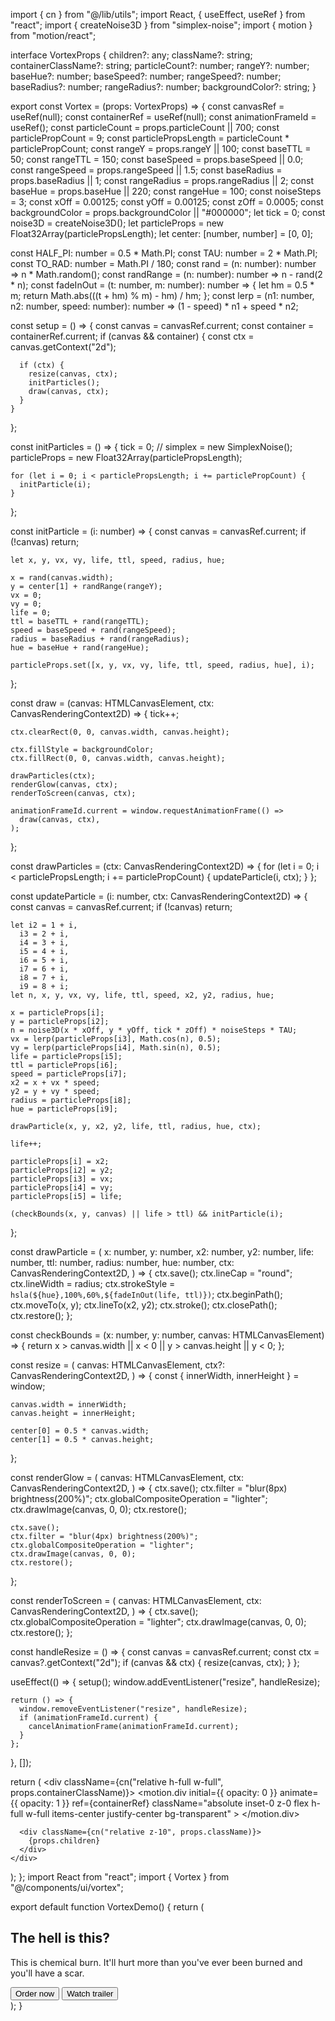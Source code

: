 import { cn } from "@/lib/utils";
import React, { useEffect, useRef } from "react";
import { createNoise3D } from "simplex-noise";
import { motion } from "motion/react";

interface VortexProps {
  children?: any;
  className?: string;
  containerClassName?: string;
  particleCount?: number;
  rangeY?: number;
  baseHue?: number;
  baseSpeed?: number;
  rangeSpeed?: number;
  baseRadius?: number;
  rangeRadius?: number;
  backgroundColor?: string;
}

export const Vortex = (props: VortexProps) => {
  const canvasRef = useRef<HTMLCanvasElement>(null);
  const containerRef = useRef(null);
  const animationFrameId = useRef<number>();
  const particleCount = props.particleCount || 700;
  const particlePropCount = 9;
  const particlePropsLength = particleCount * particlePropCount;
  const rangeY = props.rangeY || 100;
  const baseTTL = 50;
  const rangeTTL = 150;
  const baseSpeed = props.baseSpeed || 0.0;
  const rangeSpeed = props.rangeSpeed || 1.5;
  const baseRadius = props.baseRadius || 1;
  const rangeRadius = props.rangeRadius || 2;
  const baseHue = props.baseHue || 220;
  const rangeHue = 100;
  const noiseSteps = 3;
  const xOff = 0.00125;
  const yOff = 0.00125;
  const zOff = 0.0005;
  const backgroundColor = props.backgroundColor || "#000000";
  let tick = 0;
  const noise3D = createNoise3D();
  let particleProps = new Float32Array(particlePropsLength);
  let center: [number, number] = [0, 0];

  const HALF_PI: number = 0.5 * Math.PI;
  const TAU: number = 2 * Math.PI;
  const TO_RAD: number = Math.PI / 180;
  const rand = (n: number): number => n * Math.random();
  const randRange = (n: number): number => n - rand(2 * n);
  const fadeInOut = (t: number, m: number): number => {
    let hm = 0.5 * m;
    return Math.abs(((t + hm) % m) - hm) / hm;
  };
  const lerp = (n1: number, n2: number, speed: number): number =>
    (1 - speed) * n1 + speed * n2;

  const setup = () => {
    const canvas = canvasRef.current;
    const container = containerRef.current;
    if (canvas && container) {
      const ctx = canvas.getContext("2d");

      if (ctx) {
        resize(canvas, ctx);
        initParticles();
        draw(canvas, ctx);
      }
    }
  };

  const initParticles = () => {
    tick = 0;
    // simplex = new SimplexNoise();
    particleProps = new Float32Array(particlePropsLength);

    for (let i = 0; i < particlePropsLength; i += particlePropCount) {
      initParticle(i);
    }
  };

  const initParticle = (i: number) => {
    const canvas = canvasRef.current;
    if (!canvas) return;

    let x, y, vx, vy, life, ttl, speed, radius, hue;

    x = rand(canvas.width);
    y = center[1] + randRange(rangeY);
    vx = 0;
    vy = 0;
    life = 0;
    ttl = baseTTL + rand(rangeTTL);
    speed = baseSpeed + rand(rangeSpeed);
    radius = baseRadius + rand(rangeRadius);
    hue = baseHue + rand(rangeHue);

    particleProps.set([x, y, vx, vy, life, ttl, speed, radius, hue], i);
  };

  const draw = (canvas: HTMLCanvasElement, ctx: CanvasRenderingContext2D) => {
    tick++;

    ctx.clearRect(0, 0, canvas.width, canvas.height);

    ctx.fillStyle = backgroundColor;
    ctx.fillRect(0, 0, canvas.width, canvas.height);

    drawParticles(ctx);
    renderGlow(canvas, ctx);
    renderToScreen(canvas, ctx);

    animationFrameId.current = window.requestAnimationFrame(() =>
      draw(canvas, ctx),
    );
  };

  const drawParticles = (ctx: CanvasRenderingContext2D) => {
    for (let i = 0; i < particlePropsLength; i += particlePropCount) {
      updateParticle(i, ctx);
    }
  };

  const updateParticle = (i: number, ctx: CanvasRenderingContext2D) => {
    const canvas = canvasRef.current;
    if (!canvas) return;

    let i2 = 1 + i,
      i3 = 2 + i,
      i4 = 3 + i,
      i5 = 4 + i,
      i6 = 5 + i,
      i7 = 6 + i,
      i8 = 7 + i,
      i9 = 8 + i;
    let n, x, y, vx, vy, life, ttl, speed, x2, y2, radius, hue;

    x = particleProps[i];
    y = particleProps[i2];
    n = noise3D(x * xOff, y * yOff, tick * zOff) * noiseSteps * TAU;
    vx = lerp(particleProps[i3], Math.cos(n), 0.5);
    vy = lerp(particleProps[i4], Math.sin(n), 0.5);
    life = particleProps[i5];
    ttl = particleProps[i6];
    speed = particleProps[i7];
    x2 = x + vx * speed;
    y2 = y + vy * speed;
    radius = particleProps[i8];
    hue = particleProps[i9];

    drawParticle(x, y, x2, y2, life, ttl, radius, hue, ctx);

    life++;

    particleProps[i] = x2;
    particleProps[i2] = y2;
    particleProps[i3] = vx;
    particleProps[i4] = vy;
    particleProps[i5] = life;

    (checkBounds(x, y, canvas) || life > ttl) && initParticle(i);
  };

  const drawParticle = (
    x: number,
    y: number,
    x2: number,
    y2: number,
    life: number,
    ttl: number,
    radius: number,
    hue: number,
    ctx: CanvasRenderingContext2D,
  ) => {
    ctx.save();
    ctx.lineCap = "round";
    ctx.lineWidth = radius;
    ctx.strokeStyle = `hsla(${hue},100%,60%,${fadeInOut(life, ttl)})`;
    ctx.beginPath();
    ctx.moveTo(x, y);
    ctx.lineTo(x2, y2);
    ctx.stroke();
    ctx.closePath();
    ctx.restore();
  };

  const checkBounds = (x: number, y: number, canvas: HTMLCanvasElement) => {
    return x > canvas.width || x < 0 || y > canvas.height || y < 0;
  };

  const resize = (
    canvas: HTMLCanvasElement,
    ctx?: CanvasRenderingContext2D,
  ) => {
    const { innerWidth, innerHeight } = window;

    canvas.width = innerWidth;
    canvas.height = innerHeight;

    center[0] = 0.5 * canvas.width;
    center[1] = 0.5 * canvas.height;
  };

  const renderGlow = (
    canvas: HTMLCanvasElement,
    ctx: CanvasRenderingContext2D,
  ) => {
    ctx.save();
    ctx.filter = "blur(8px) brightness(200%)";
    ctx.globalCompositeOperation = "lighter";
    ctx.drawImage(canvas, 0, 0);
    ctx.restore();

    ctx.save();
    ctx.filter = "blur(4px) brightness(200%)";
    ctx.globalCompositeOperation = "lighter";
    ctx.drawImage(canvas, 0, 0);
    ctx.restore();
  };

  const renderToScreen = (
    canvas: HTMLCanvasElement,
    ctx: CanvasRenderingContext2D,
  ) => {
    ctx.save();
    ctx.globalCompositeOperation = "lighter";
    ctx.drawImage(canvas, 0, 0);
    ctx.restore();
  };

  const handleResize = () => {
    const canvas = canvasRef.current;
    const ctx = canvas?.getContext("2d");
    if (canvas && ctx) {
      resize(canvas, ctx);
    }
  };

  useEffect(() => {
    setup();
    window.addEventListener("resize", handleResize);

    return () => {
      window.removeEventListener("resize", handleResize);
      if (animationFrameId.current) {
        cancelAnimationFrame(animationFrameId.current);
      }
    };
  }, []);

  return (
    <div className={cn("relative h-full w-full", props.containerClassName)}>
      <motion.div
        initial={{ opacity: 0 }}
        animate={{ opacity: 1 }}
        ref={containerRef}
        className="absolute inset-0 z-0 flex h-full w-full items-center justify-center bg-transparent"
      >
        <canvas ref={canvasRef}></canvas>
      </motion.div>

      <div className={cn("relative z-10", props.className)}>
        {props.children}
      </div>
    </div>
  );
};
import React from "react";
import { Vortex } from "@/components/ui/vortex";

export default function VortexDemo() {
  return (
    <div className="w-[calc(100%-4rem)] mx-auto rounded-md  h-[30rem] overflow-hidden">
      <Vortex
        backgroundColor="black"
        className="flex items-center flex-col justify-center px-2 md:px-10 py-4 w-full h-full"
      >
        <h2 className="text-white text-2xl md:text-6xl font-bold text-center">
          The hell is this?
        </h2>
        <p className="text-white text-sm md:text-2xl max-w-xl mt-6 text-center">
          This is chemical burn. It&apos;ll hurt more than you&apos;ve ever been
          burned and you&apos;ll have a scar.
        </p>
        <div className="flex flex-col sm:flex-row items-center gap-4 mt-6">
          <button className="px-4 py-2 bg-blue-600 hover:bg-blue-700 transition duration-200 rounded-lg text-white shadow-[0px_2px_0px_0px_#FFFFFF40_inset]">
            Order now
          </button>
          <button className="px-4 py-2  text-white ">Watch trailer</button>
        </div>
      </Vortex>
    </div>
  );
}
